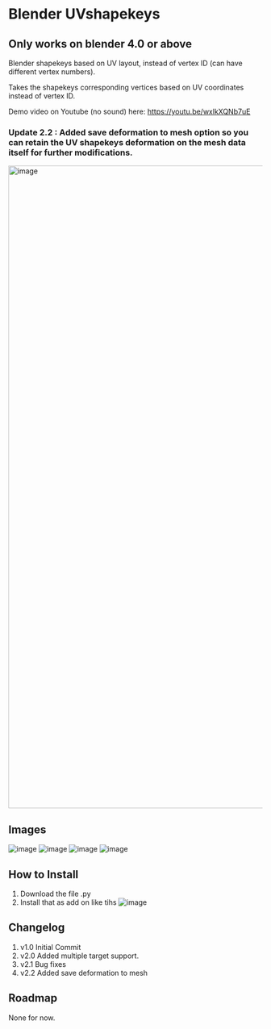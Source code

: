 # Blender UVshapekeys
## Only works on blender 4.0 or above
Blender shapekeys based on UV layout, instead of vertex ID (can have different vertex numbers).

Takes the shapekeys corresponding vertices based on UV coordinates instead of vertex ID.


Demo video on Youtube (no sound) here: https://youtu.be/wxlkXQNb7uE 

### Update 2.2 : Added save deformation to mesh option so you can retain the UV shapekeys deformation on the mesh data itself for further modifications.
<img width="2499" height="1275" alt="image" src="https://github.com/user-attachments/assets/de055d78-62b1-48c2-8b5e-5d876b15fae1" />

## Images
![image](https://github.com/user-attachments/assets/8b76c48e-82a8-45d7-ac8f-193a61a856ae)
![image](https://github.com/user-attachments/assets/22b048b3-239c-40c4-9190-0482e8e0fccd)
![image](https://github.com/user-attachments/assets/bc71982e-11f8-4dea-811b-537232189bbe)
![image](https://github.com/user-attachments/assets/93969e06-f795-49f2-8c58-f74a6158e15d)


## How to Install
1. Download the file .py
2. Install that as add on like tihs
![image](https://github.com/user-attachments/assets/bb146bf8-4a4c-4ff6-a090-d566d39b9677)


## Changelog
1. v1.0 Initial Commit
2. v2.0 Added multiple target support.
3. v2.1 Bug fixes
4. v2.2 Added save deformation to mesh

## Roadmap
None for now.

